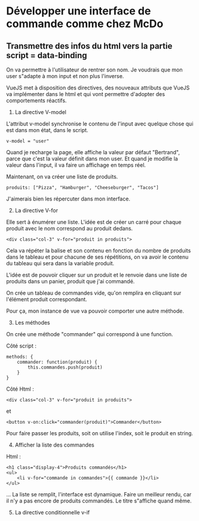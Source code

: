 # Développer une interface de commande comme chez McDo

## Transmettre des infos du html vers la partie script = data-binding

On va permettre à l'utilisateur de rentrer son nom. Je voudrais que mon user s"adapte à mon input et non plus l'inverse.

VueJS met à disposition des directives, des nouveaux attributs que VueJS va implémenter dans le html et qui vont permettre d'adopter des comportements réactifs.

1. La directive V-model

L'attribut v-model synchronise le contenu de l'input avec quelque chose qui est dans mon état, dans le script.

    v-model = "user"

Quand je recharge la page, elle affiche la valeur par défaut "Bertrand", parce que c'est la valeur définit dans mon user. Et quand je modifie la valeur dans l'input, il va faire un affichage en temps réel.

Maintenant, on va créer une liste de produits.

    produits: ["Pizza", "Hamburger", "Cheeseburger", "Tacos"]

J'aimerais bien les répercuter dans mon interface.

2. La directive V-for 

Elle sert à énumérer une liste. L'idée est de créer un carré pour chaque produit avec le nom correspond au produit dedans.

    <div class="col-3" v-for="produit in produits">

Cela va répéter la balise et son contenu en fonction du nombre de produits dans le tableau et pour chacune de ses répétitions, on va avoir le contenu du tableau qui sera dans la variable produit.

L'idée est de pouvoir cliquer sur un produit et le renvoie dans une liste de produits dans un panier, produit que j'ai commandé.

On crée un tableau de commandes vide, qu'on remplira en cliquant sur l'élément produit correspondant.

Pour ça, mon instance de vue va pouvoir comporter une autre méthode.

3. Les méthodes

On crée une méthode "commander" qui correspond à une function.

Côté script :

    methods: {
        commander: function(produit) {
            this.commandes.push(produit)
        }
    }

Côté Html :

    <div class="col-3" v-for="produit in produits">

et

    <button v-on:click="commander(produit)">Commander</button>


Pour faire passer les produits, soit on utilise l'index, soit le produit en string.

4. Afficher la liste des commandes

Html :

    <h1 class="display-4">Produits commandés</h1>
    <ul>
        <li v-for="commande in commandes">{{ commande }}</li>   
    </ul>

...
La liste se remplit, l'interface est dynamique. Faire un meilleur rendu, car il n'y a pas encore de produits commandés. Le titre s"affiche quand même.

5. La directive conditionnelle v-if
